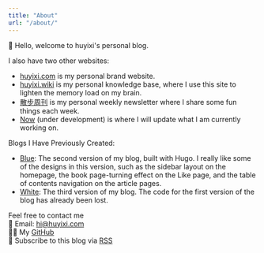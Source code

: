 ```yaml
---
title: "About"
url: "/about/"
---
```


👋 Hello, welcome to huyixi's personal blog.

I also have two other websites:

- [huyixi.com](https://huyixi.com) is my personal brand website.
- [huyixi.wiki](https://huyixi.wiki) is my personal knowledge base, where I use this site to lighten the memory load on my brain.
- [散步周刊](https://weekly.huyixi.com) is my personal weekly newsletter where I share some fun things each week.
- [Now](https://now.huyixi.com) (under development) is where I will update what I am currently working on.

Blogs I Have Previously Created:

- [Blue](https://blue.huyixi.com): The second version of my blog, built with Hugo. I really like some of the designs in this version, such as the sidebar layout on the homepage, the book page-turning effect on the Like page, and the table of contents navigation on the article pages.
- [White](https://white.huyixi.com): The third version of my blog.
  The code for the first version of the blog has already been lost.

Feel free to contact me  
📮 Email: [hi@huyixi.com](mailto:hi@huyixi.com)  
🧑‍💻 My [GitHub](https://github.com/huyixi)  
📰 Subscribe to this blog via [RSS](/index.xml)
